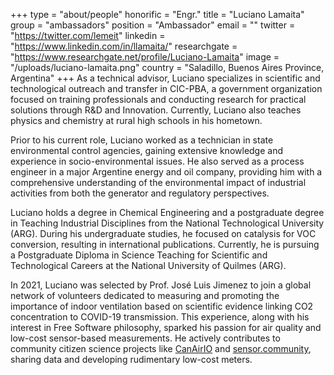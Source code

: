 +++
type = "about/people"
honorific = "Engr."
title = "Luciano Lamaita"
group = "ambassadors"
position = "Ambassador"
email = ""
twitter = "https://twitter.com/lemeit"
linkedin = "https://www.linkedin.com/in/llamaita/"
researchgate = "https://www.researchgate.net/profile/Luciano-Lamaita"
image = "/uploads/luciano-lamaita.png"
country = "Saladillo, Buenos Aires Province, Argentina"
+++
As a technical advisor, Luciano specializes in scientific and technological outreach and transfer in CIC-PBA, a government organization focused on training professionals and conducting research for practical solutions through R&D and Innovation. Currently, Luciano also teaches physics and chemistry at rural high schools in his hometown.

Prior to his current role, Luciano worked as a technician in state environmental control agencies, gaining extensive knowledge and experience in socio-environmental issues. He also served as a process engineer in a major Argentine energy and oil company, providing him with a comprehensive understanding of the environmental impact of industrial activities from both the generator and regulatory perspectives.

Luciano holds a degree in Chemical Engineering and a postgraduate degree in Teaching Industrial Disciplines from the National Technological University (ARG). During his undergraduate studies, he focused on catalysis for VOC conversion, resulting in international publications. Currently, he is pursuing a Postgraduate Diploma in Science Teaching for Scientific and Technological Careers at the National University of Quilmes (ARG).

In 2021, Luciano was selected by Prof. José Luis Jimenez to join a global network of volunteers dedicated to measuring and promoting the importance of indoor ventilation based on scientific evidence linking CO2 concentration to COVID-19 transmission. This experience, along with his interest in Free Software philosophy, sparked his passion for air quality and low-cost sensor-based measurements. He actively contributes to community citizen science projects like [CanAirIO](https://canair.io/) and [sensor.community](https://sensor.community/en/), sharing data and developing rudimentary low-cost meters.